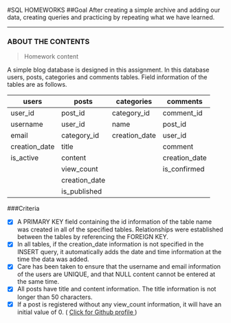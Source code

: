 
#SQL HOMEWORKS
##Goal
After creating a simple archive and adding our data, creating queries and practicing by repeating what we have learned. 

----

### ABOUT THE CONTENTS

> Homework content

A simple blog database is designed in this assignment. In this database users, posts, categories
and comments tables. Field information of the tables are as follows.


| users  | posts | categories | comments
| ------------- | ------------- | ------------- | ------------- |
| user_id  | post_id  | category_id  | comment_id  |
| username  | user_id | name | post_id  |
| email  | category_id  | creation_date  | user_id  |
| creation_date | title |  | comment  |
| is_active  | content |  | creation_date  |
|  | view_count |  | is_confirmed  |
|  | creation_date |   |   |
|  |is_published |  |   |



###Criteria

- [x] A PRIMARY KEY field containing the id information of the table name was created in all of the specified tables. Relationships were established between the tables by referencing the FOREIGN KEY.
- [x] In all tables, if the creation_date information is not specified in the INSERT query, it automatically adds the date and time information at the time the data was added.
- [x] Care has been taken to ensure that the username and email information of the users are UNIQUE, and that NULL content cannot be entered at the same time.
- [x] All posts have title and content information. The title information is not longer than 50 characters.
- [x] If a post is registered without any view_count information, it will have an initial value of 0.
( [Click for Github profile ](https://github.com/Gizot))

